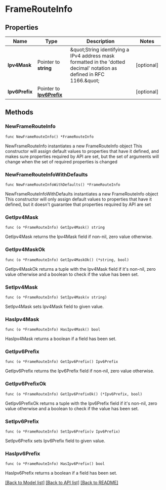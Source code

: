 # FrameRouteInfo

## Properties

Name | Type | Description | Notes
------------ | ------------- | ------------- | -------------
**Ipv4Mask** | Pointer to **string** | \&quot;String identifying a IPv4 address mask formatted in the &#39;dotted decimal&#39; notation as defined in RFC 1166.\&quot;  | [optional] 
**Ipv6Prefix** | Pointer to [**Ipv6Prefix**](Ipv6Prefix.md) |  | [optional] 

## Methods

### NewFrameRouteInfo

`func NewFrameRouteInfo() *FrameRouteInfo`

NewFrameRouteInfo instantiates a new FrameRouteInfo object
This constructor will assign default values to properties that have it defined,
and makes sure properties required by API are set, but the set of arguments
will change when the set of required properties is changed

### NewFrameRouteInfoWithDefaults

`func NewFrameRouteInfoWithDefaults() *FrameRouteInfo`

NewFrameRouteInfoWithDefaults instantiates a new FrameRouteInfo object
This constructor will only assign default values to properties that have it defined,
but it doesn't guarantee that properties required by API are set

### GetIpv4Mask

`func (o *FrameRouteInfo) GetIpv4Mask() string`

GetIpv4Mask returns the Ipv4Mask field if non-nil, zero value otherwise.

### GetIpv4MaskOk

`func (o *FrameRouteInfo) GetIpv4MaskOk() (*string, bool)`

GetIpv4MaskOk returns a tuple with the Ipv4Mask field if it's non-nil, zero value otherwise
and a boolean to check if the value has been set.

### SetIpv4Mask

`func (o *FrameRouteInfo) SetIpv4Mask(v string)`

SetIpv4Mask sets Ipv4Mask field to given value.

### HasIpv4Mask

`func (o *FrameRouteInfo) HasIpv4Mask() bool`

HasIpv4Mask returns a boolean if a field has been set.

### GetIpv6Prefix

`func (o *FrameRouteInfo) GetIpv6Prefix() Ipv6Prefix`

GetIpv6Prefix returns the Ipv6Prefix field if non-nil, zero value otherwise.

### GetIpv6PrefixOk

`func (o *FrameRouteInfo) GetIpv6PrefixOk() (*Ipv6Prefix, bool)`

GetIpv6PrefixOk returns a tuple with the Ipv6Prefix field if it's non-nil, zero value otherwise
and a boolean to check if the value has been set.

### SetIpv6Prefix

`func (o *FrameRouteInfo) SetIpv6Prefix(v Ipv6Prefix)`

SetIpv6Prefix sets Ipv6Prefix field to given value.

### HasIpv6Prefix

`func (o *FrameRouteInfo) HasIpv6Prefix() bool`

HasIpv6Prefix returns a boolean if a field has been set.


[[Back to Model list]](../README.md#documentation-for-models) [[Back to API list]](../README.md#documentation-for-api-endpoints) [[Back to README]](../README.md)


